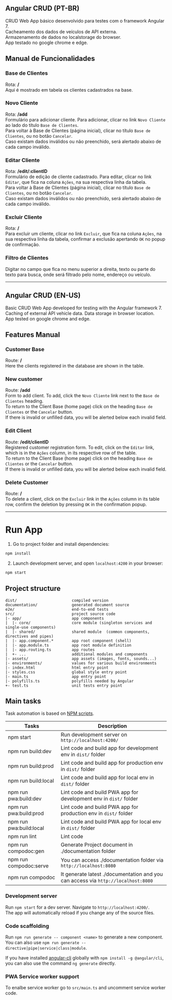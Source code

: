 ## Angular CRUD (PT-BR)
CRUD Web App básico desenvolvido para testes com o framework Angular 7.\
Cacheamento dos dados de veículos de API externa.\
Armazenamento de dados no localstorage do browser.\
App testado no google chrome e edge.

## Manual de Funcionalidades

### Base de Clientes
Rota: **/** \
Aqui é mostrado em tabela os clientes cadastrados na base.

### Novo Cliente
Rota: **/add** \
Formulário para adicionar cliente.
Para adicionar, clicar no link `Novo Cliente` ao lado do título `Base de Clientes`. \
Para voltar à Base de Clientes (página inicial), clicar no título `Base de Clientes`, ou no botão `Cancelar`. \
Caso existam dados inválidos ou não preenchido, será alertado abaixo de cada campo inválido.

### Editar Cliente
Rota: **/edit/:clientID** \
Formulário de edição de cliente cadastrado.
Para editar, clicar no link `Editar`, que fica na coluna `Ações`, na sua respectiva linha da tabela. \
Para voltar à Base de Clientes (página inicial), clicar no título `Base de Clientes`, ou no botão `Cancelar`. \
Caso existam dados inválidos ou não preenchido, será alertado abaixo de cada campo inválido.

### Excluir Cliente
Rota: **/** \
Para excluir um cliente, clicar no link `Excluir`, que fica na coluna `Ações`, na sua respectiva linha da tabela, confirmar a exclusão apertando `OK` no popup de confirmação.

### Filtro de Clientes
Digitar no campo que fica no menu superior a direita, texto ou parte do texto para busca, onde será filtrado pelo nome, endereço ou veículo.

_________________________________________________________________________________________________________

## Angular CRUD (EN-US)
Basic CRUD Web App developed for testing with the Angular framework 7. \
Caching of external API vehicle data.
Data storage in browser location. \
App tested on google chrome and edge.

## Features Manual

### Customer Base
Route: **/** \
Here the clients registered in the database are shown in the table.

### New customer
Route: **/add** \
Form to add client.
To add, click the `Novo Cliente` link next to the `Base de Clientes` heading. \
To return to the Client Base (home page) click on the heading `Base de Clientes` or the `Cancelar` button. \
If there is invalid or unfilled data, you will be alerted below each invalid field.

### Edit Client
Route: **/edit/clientID** \
Registered customer registration form.
To edit, click on the `Editar` link, which is in the `Ações` column, in its respective row of the table. \
To return to the Client Base (home page) click on the heading `Base de Clientes` or the `Cancelar` button. \
If there is invalid or unfilled data, you will be alerted below each invalid field.

### Delete Customer
Route: **/** \
To delete a client, click on the `Excluir` link in the `Ações` column in its table row, confirm the deletion by pressing `OK` in the confirmation popup.

_________________________________________________________________________________________________________

# Run App

1. Go to project folder and install dependencies:

```bash
npm install
```

2. Launch development server, and open `localhost:4200` in your browser:

```bash
npm start
```

## Project structure

```
dist/                        compiled version
documentation/               generated document source
e2e/                         end-to-end tests
src/                         project source code
|- app/                      app components
|  |- core/                  core module (singleton services and single-use components)
|  |- shared/                shared module  (common components, directives and pipes)
|  |- app.component.*        app root component (shell)
|  |- app.module.ts          app root module definition
|  |- app.routing.ts         app routes
|  +- ...                    additional modules and components
|- assets/                   app assets (images, fonts, sounds...)
|- environments/             values for various build environments
|- index.html                html entry point
|- styles.css                global style entry point
|- main.ts                   app entry point
|- polyfills.ts              polyfills needed by Angular
+- test.ts                   unit tests entry point
```

## Main tasks

Task automation is based on [NPM scripts](https://docs.npmjs.com/misc/scripts).

| Tasks                   | Description                                                                       |
| ----------------------- | --------------------------------------------------------------------------------- |
| npm start               | Run development server on `http://localhost:4200/`                                |
| npm run build:dev       | Lint code and build app for development env in `dist/` folder                     |
| npm run build:prod      | Lint code and build app for production env in `dist/` folder                      |
| npm run build:local     | Lint code and build app for local env in `dist/` folder                           |
| npm run pwa:build:dev   | Lint code and build PWA app for development env in `dist/` folder                 |
| npm run pwa:build:prod  | Lint code and build PWA app for production env in `dist/` folder                  |
| npm run pwa:build:local | Lint code and build PWA app for local env in `dist/` folder                       |
| npm run lint            | Lint code                                                                         |
| npm run compodoc:gen    | Generate Project document in ./documentation folder                               |
| npm run compodoc:serve  | You can access ./documentation folder via `http://localhost:8080`                 |
| npm run compodoc        | It generate latest ./documentation and you can access via `http://localhost:8080` |

### Development server

Run `npm start` for a dev server. Navigate to `http://localhost:4200/`. \
The app will automatically reload if you change any of the source files.

### Code scaffolding

Run `npm run generate -- component <name>` to generate a new component. You can also use
`npm run generate -- directive|pipe|service|class|module`.

If you have installed [angular-cli](https://github.com/angular/angular-cli) globally with `npm install -g @angular/cli`, you can also use the command `ng generate` directly.

### PWA Service worker support

To enalbe service worker go to `src/main.ts` and uncomment service worker code.
